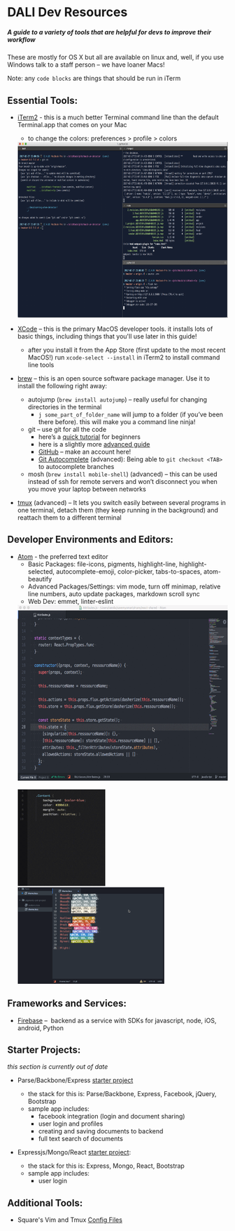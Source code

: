 # DALI Dev Resources

##### A guide to a variety of tools that are helpful for devs to improve their workflow

These are mostly for OS X but all are available on linux and, well, if you use Windows talk to a staff person – we have loaner Macs!

Note: any `code blocks` are things that should be run in iTerm

## Essential Tools:

- [iTerm2](http://iterm2.com) - this is a much better Terminal command line than the default Terminal.app that comes on your Mac
  - to change the colors: preferences > profile > colors
  <img src="imgs/example_bash.png" height=400px>

- [XCode](https://developer.apple.com/xcode/) – this is the primary MacOS developer tools. it installs lots of basic things, including things that you'll use later in this guide!
  - after you install it from the App Store (first update to the most recent MacOS!) run `xcode-select --install` in iTerm2 to install command line tools
- [brew](http://brew.sh/) – this is an open source software package manager.  Use it to install the following right away:
  - autojump (`brew install autojump`) – really useful for changing directories in the terminal
    - `j some_part_of_folder_name` will jump to a folder (if you’ve been there before). this will make you a command line ninja!
  - git – use git for all the code
    - here’s a [quick tutorial](https://try.github.io) for beginners
    - here is a slightly more [advanced guide](http://rogerdudler.github.io/git-guide/)
    - [GitHub](https://github.com/dali-lab) – make an account here!
    - [Git Autocomplete](https://github.com/bobthecow/git-flow-completion/wiki/Install-Bash-git-completion) (advanced): Being able to `git checkout <TAB>` to autocomplete branches
  - mosh (`brew install mobile-shell`) (advanced) – this can be used instead of ssh for remote servers and won’t disconnect you when you move your laptop between networks
- [tmux](https://tmux.github.io/) (advanced) – It lets you switch easily between several programs in one terminal, detach them (they keep running in the background) and reattach them to a different terminal

## Developer Environments and Editors:
- [Atom](http://atom.io) - the preferred text editor
  - Basic Packages: file-icons, pigments, highlight-line, highlight-selected, autocomplete-emoji, color-picker, tabs-to-spaces, atom-beautify
  - Advanced Packages/Settings: vim mode, turn off minimap, relative line numbers, auto update packages, markdown scroll sync
  - Web Dev: emmet, linter-eslint
  <img src="imgs/example_atom1.gif" height=400px>
  <br></br>
  <img src="imgs/example_atom2.gif" height=220px>
  <img src="imgs/example_atom3.gif" height=220px>

## Frameworks and Services:
- [Firebase](http://firebase.com) –  backend as a service with SDKs for javascript, node, iOS, android, Python

## Starter Projects:
*this section is currently out of date*

- Parse/Backbone/Express [starter project]( https://github.com/dali-lab/ParseStarterApp)
  - the stack for this is: Parse/Backbone, Express, Facebook, jQuery, Bootstrap
  - sample app includes:
    - facebook integration (login and document sharing)
    - user login and profiles
    - creating and saving documents to backend
    - full text search of documents

- Expressjs/Mongo/React [starter project](  https://github.com/dali-lab/dali-seed):
  - the stack for this is: Express, Mongo, React, Bootstrap
  - sample app includes:
    - user login


## Additional Tools:

- Square's Vim and Tmux [Config Files]( https://github.com/square/maximum-awesome)
